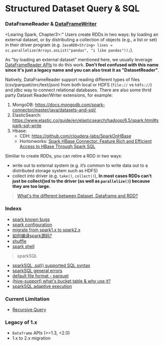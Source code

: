 # Structured Dataset Query & SQL

### DataFrameReader & [DataFrameWriter](https://spark.apache.org/docs/2.4.3/api/java/index.html)

<Learing Spark, Chapter3>:" Users create RDDs in two ways: by loading an external dataset, or by distributing a collection of objects (e.g., a list or set) in their driver program (e.g. `JavaRDD<String> lines = sc.parallelize(Arrays.asList("pandas", "i like pandas"));`).

As "by loading an external dataset" mentioned here, we usually leverage [DataFrameReader APIs](https://spark.apache.org/docs/2.4.3/api/java/index.html) to do this work. **Don't feel confused with this name since it's just a legacy name and you can also treat it as "Dataset<Row>Reader"**.

Natively, DataFrameReader support reading different types of files (csv/parquet/orc/text/json) from both local or HDFS (`file://` vs `hdfs://`) and jdbc way to connect relational databases. There are also some thrid party Dataset Reader/Writer extensions, for example:
1. MongoDB: https://docs.mongodb.com/spark-connector/master/java/datasets-and-sql/
2. ElasticSearch: https://www.elastic.co/guide/en/elasticsearch/hadoop/6.5/spark.html#spark-sql-write
3. Hbase:
	- CDH: https://github.com/cloudera-labs/SparkOnHBase
	- Hortonworks: [Spark HBase Connector: Feature Rich and Efficient Access to HBase Through Spark SQL](https://www.youtube.com/watch?v=kU45zMl7TqA)

Similiar to create RDDs, you can retire a RDD in two ways:
- write out to external system (e.g. it’s common to write data out to a distributed storage system such as HDFS)
- collect into driver (e.g. `take()`, `collect()`), **In most cases RDDs can’t just be collect()ed to the driver (as well as `parallelize()`) because they are too large.**

> [What's the different between Dataset, Dataframe and RDD?](./dataset-dataframe-rdd.md)

### Indexs

- [spark known bugs](./spark-bugs.md)
- [spark configuration](./spark-configuration.md)
- [migrate from spark1.x to spark2.x](spark1_to_spark2.md)
- [如何编译spark源码?](./build-source.md)
- [shuffle](./shuffle.md)
- [spark shell](./spark-shell.md)

> sparkSQL

- [sparkSQL .sql() supported SQL syntax](./spark-sql-syntax.md)
- [sparkSQL general errors](./spark-sql-errors.md)
- [default file format - parquet](./parquet.md)
- [(hive-support) what's bucket table & why use it?](./bucket-table.md)
- [sparkSQL adaptive execution](./spark-with-AE.md)

### Current Limitation

- [Recursive Query](http://sqlandhadoop.com/how-to-implement-recursive-queries-in-spark/)

### Legacy of 1.x

- `Dataframe` APIs (>=1.3, <2.0)
- 1.x to 2.x migration